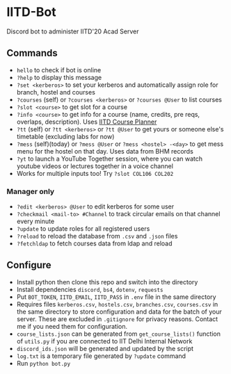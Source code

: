 # IITD-Bot

Discord bot to administer IITD'20 Acad Server

## Commands
* `hello` to check if bot is online
* `?help` to display this message
* `?set <kerberos>` to set your kerberos and automatically assign role for branch, hostel and courses
* `?courses` (self) or `?courses <kerberos>` or `?courses @User` to list courses
* `?slot <course>` to get slot for a course
* `?info <course>` to get info for a course (name, credits, pre reqs, overlaps, description). Uses [IITD Course Planner](https://github.com/Aniruddha-Deb/IIT_course_planner)
* `?tt` (self) or `?tt <kerberos>` or `?tt @User` to get yours or someone else's timetable (excluding labs for now)
* `?mess` (self)(today) or `?mess @User` or `?mess <hostel> -<day>` to get mess menu for the hostel on that day. Uses data from BHM records
* `?yt` to launch a YouTube Together session, where you can watch youtube videos or lectures together in a voice channel
* Works for multiple inputs too! Try `?slot COL106 COL202`

### Manager only
* `?edit <kerberos> @User` to edit kerberos for some user
* `?checkmail <mail-to> #Channel` to track circular emails on that channel every minute
* `?update` to update roles for all registered users
* `?reload` to reload the database from `.csv` and `.json` files
* `?fetchldap` to fetch courses data from ldap and reload

## Configure
* Install python then clone this repo and switch into the directory
* Install dependencies `discord`, `bs4`, `dotenv`, `requests`
* Put `BOT_TOKEN`, `IITD_EMAIL`, `IITD_PASS` in `.env` file in the same directory
* Requires files `kerberos.csv`, `hostels.csv`, `branches.csv`, `courses.csv` in the same directory to store configuration and data for the batch of your server. These are excluded in `.gitignore` for privacy reasons. Contact me if you need them for configuration.
* `course_lists.json` can be generated from `get_course_lists()` function of `utils.py` if you are connected to IIT Delhi Internal Network
* `discord_ids.json` will be generated and updated by the script
* `log.txt` is a temporary file generated by `?update` command
* Run `python bot.py`
